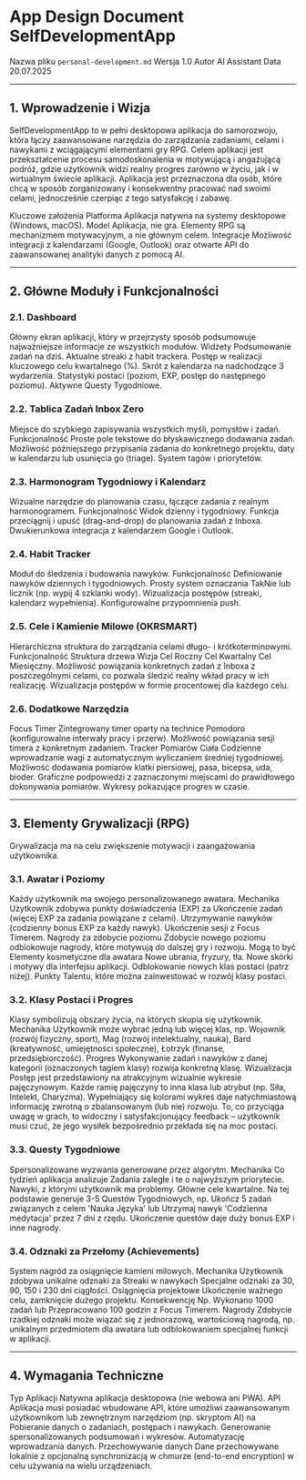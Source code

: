 # App Design Document SelfDevelopmentApp

Nazwa pliku `personal-development.md`
Wersja 1.0
Autor AI Assistant
Data 20.07.2025

---

## 1. Wprowadzenie i Wizja

SelfDevelopmentApp to w pełni desktopowa aplikacja do samorozwoju, która łączy zaawansowane narzędzia do zarządzania zadaniami, celami i nawykami z wciągającymi elementami gry RPG. Celem aplikacji jest przekształcenie procesu samodoskonalenia w motywującą i angażującą podróż, gdzie użytkownik widzi realny progres zarówno w życiu, jak i w wirtualnym świecie aplikacji. Aplikacja jest przeznaczona dla osób, które chcą w sposób zorganizowany i konsekwentny pracować nad swoimi celami, jednocześnie czerpiąc z tego satysfakcję i zabawę.

Kluczowe założenia
 Platforma Aplikacja natywna na systemy desktopowe (Windows, macOS).
 Model Aplikacja, nie gra. Elementy RPG są mechanizmem motywacyjnym, a nie głównym celem.
 Integracje Możliwość integracji z kalendarzami (Google, Outlook) oraz otwarte API do zaawansowanej analityki danych z pomocą AI.

---

## 2. Główne Moduły i Funkcjonalności

### 2.1. Dashboard
Główny ekran aplikacji, który w przejrzysty sposób podsumowuje najważniejsze informacje ze wszystkich modułów.
 Widżety
     Podsumowanie zadań na dziś.
     Aktualne streaki z habit trackera.
     Postęp w realizacji kluczowego celu kwartalnego (%).
     Skrót z kalendarza na nadchodzące 3 wydarzenia.
     Statystyki postaci (poziom, EXP, postęp do następnego poziomu).
     Aktywne Questy Tygodniowe.

### 2.2. Tablica Zadań  Inbox Zero
Miejsce do szybkiego zapisywania wszystkich myśli, pomysłów i zadań.
 Funkcjonalność
     Proste pole tekstowe do błyskawicznego dodawania zadań.
     Możliwość późniejszego przypisania zadania do konkretnego projektu, daty w kalendarzu lub usunięcia go (triage).
     System tagów i priorytetów.

### 2.3. Harmonogram Tygodniowy i Kalendarz
Wizualne narzędzie do planowania czasu, łączące zadania z realnym harmonogramem.
 Funkcjonalność
     Widok dzienny i tygodniowy.
     Funkcja przeciągnij i upuść (drag-and-drop) do planowania zadań z Inboxa.
     Dwukierunkowa integracja z kalendarzem Google i Outlook.

### 2.4. Habit Tracker
Moduł do śledzenia i budowania nawyków.
 Funkcjonalność
     Definiowanie nawyków dziennych i tygodniowych.
     Prosty system oznaczania TakNie lub licznik (np. wypij 4 szklanki wody).
     Wizualizacja postępów (streaki, kalendarz wypełnienia).
     Konfigurowalne przypomnienia push.

### 2.5. Cele i Kamienie Milowe (OKRSMART)
Hierarchiczna struktura do zarządzania celami długo- i krótkoterminowymi.
 Funkcjonalność
     Struktura drzewa Wizja  Cel Roczny  Cel Kwartalny  Cel Miesięczny.
     Możliwość powiązania konkretnych zadań z Inboxa z poszczególnymi celami, co pozwala śledzić realny wkład pracy w ich realizację.
     Wizualizacja postępów w formie procentowej dla każdego celu.

### 2.6. Dodatkowe Narzędzia
 Focus Timer
     Zintegrowany timer oparty na technice Pomodoro (konfigurowalne interwały pracy i przerw).
     Możliwość powiązania sesji timera z konkretnym zadaniem.
 Tracker Pomiarów Ciała
     Codzienne wprowadzanie wagi z automatycznym wyliczaniem średniej tygodniowej.
     Możliwość dodawania pomiarów klatki piersiowej, pasa, bicepsa, uda, bioder.
     Graficzne podpowiedzi z zaznaczonymi miejscami do prawidłowego dokonywania pomiarów.
     Wykresy pokazujące progres w czasie.

---

## 3. Elementy Grywalizacji (RPG)

Grywalizacja ma na celu zwiększenie motywacji i zaangażowania użytkownika.

### 3.1. Awatar i Poziomy
Każdy użytkownik ma swojego personalizowanego awatara.
 Mechanika Użytkownik zdobywa punkty doświadczenia (EXP) za
     Ukończenie zadań (więcej EXP za zadania powiązane z celami).
     Utrzymywanie nawyków (codzienny bonus EXP za każdy nawyk).
     Ukończenie sesji z Focus Timerem.
 Nagrody za zdobycie poziomu Zdobycie nowego poziomu odblokowuje nagrody, które motywują do dalszej gry i rozwoju. Mogą to być
     Elementy kosmetyczne dla awatara Nowe ubrania, fryzury, tła.
     Nowe skórki i motywy dla interfejsu aplikacji.
     Odblokowanie nowych klas postaci (patrz niżej).
     Punkty Talentu, które można zainwestować w rozwój klasy postaci.

### 3.2. Klasy Postaci i Progres
Klasy symbolizują obszary życia, na których skupia się użytkownik.
 Mechanika Użytkownik może wybrać jedną lub więcej klas, np. Wojownik (rozwój fizyczny, sport), Mag (rozwój intelektualny, nauka), Bard (kreatywność, umiejętności społeczne), Łotrzyk (finanse, przedsiębiorczość).
 Progres Wykonywanie zadań i nawyków z danej kategorii (oznaczonych tagiem klasy) rozwija konkretną klasę.
 Wizualizacja Postęp jest przedstawiony na atrakcyjnym wizualnie wykresie pajęczynowym. Każde ramię pajęczyny to inna klasa lub atrybut (np. Siła, Intelekt, Charyzma). Wypełniający się kolorami wykres daje natychmiastową informację zwrotną o zbalansowanym (lub nie) rozwoju. To, co przyciąga uwagę w grach, to widoczny i satysfakcjonujący feedback – użytkownik musi czuć, że jego wysiłek bezpośrednio przekłada się na moc postaci.

### 3.3. Questy Tygodniowe
Spersonalizowane wyzwania generowane przez algorytm.
 Mechanika Co tydzień aplikacja analizuje
     Zadania zaległe i te o najwyższym priorytecie.
     Nawyki, z którymi użytkownik ma problemy.
     Główne cele kwartalne.
    Na tej podstawie generuje 3-5 Questów Tygodniowych, np. Ukończ 5 zadań związanych z celem 'Nauka Języka' lub Utrzymaj nawyk 'Codzienna medytacja' przez 7 dni z rzędu. Ukończenie questów daje duży bonus EXP i inne nagrody.

### 3.4. Odznaki za Przełomy (Achievements)
System nagród za osiągnięcie kamieni milowych.
 Mechanika Użytkownik zdobywa unikalne odznaki za
     Streaki w nawykach Specjalne odznaki za 30, 90, 150 i 230 dni ciągłości.
     Osiągnięcia projektowe Ukończenie ważnego celu, zamknięcie dużego projektu.
     Konsekwencję Np. Wykonano 1000 zadań lub Przepracowano 100 godzin z Focus Timerem.
 Nagrody Zdobycie rzadkiej odznaki może wiązać się z jednorazową, wartościową nagrodą, np. unikalnym przedmiotem dla awatara lub odblokowaniem specjalnej funkcji w aplikacji.

---

## 4. Wymagania Techniczne

 Typ Aplikacji Natywna aplikacja desktopowa (nie webowa ani PWA).
 API Aplikacja musi posiadać wbudowane API, które umożliwi zaawansowanym użytkownikom lub zewnętrznym narzędziom (np. skryptom AI) na
     Pobieranie danych o zadaniach, postępach i nawykach.
     Generowanie spersonalizowanych podsumowań i wykresów.
     Automatyzację wprowadzania danych.
 Przechowywanie danych Dane przechowywane lokalnie z opcjonalną synchronizacją w chmurze (end-to-end encryption) w celu używania na wielu urządzeniach.